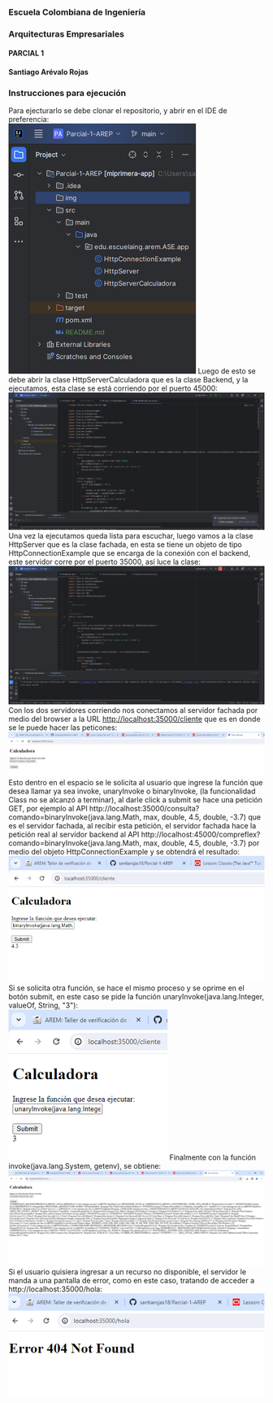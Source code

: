 ### Escuela Colombiana de Ingeniería

### Arquitecturas Empresariales



#### PARCIAL 1

#### Santiago Arévalo Rojas

### Instrucciones para ejecución
Para ejecturarlo se debe clonar el repositorio, y abrir en el IDE de preferencia:  
![img.png](img/img.png)
Luego de esto se debe abrir la clase HttpServerCalculadora que es la clase Backend, y la ejecutamos, esta clase se está corriendo por el puerto 45000:
![img.png](img/img2.png)
Una vez la ejecutamos queda lista para escuchar, luego vamos a la clase HttpServer que es la clase fachada, en esta se tiene un objeto de tipo HttpConnectionExample que se encarga de la conexión con el backend, este servidor corre por el puerto 35000, así luce la clase:  
![img.png](img/img3.png)  
Con los dos servidores corriendo nos conectamos al servidor fachada por medio del browser a la URL [http://localhost:35000/cliente](http://localhost:35000/cliente) que es en donde se le puede hacer las peticones:  
![img.png](img/img4.png)  
Esto dentro en el espacio se le solicita al usuario que ingrese la función que desea llamar ya sea invoke, unaryInvoke o binaryInvoke, (la funcionalidad Class no se alcanzó a terminar), al darle click a submit se hace una petición GET, por ejemplo al API http://localhost:35000/consulta?comando=binaryInvoke(java.lang.Math, max, double, 4.5, double, -3.7) que es el servidor fachada, al recibir esta petición, el servidor fachada hace la petición real al servidor backend al API http://localhost:45000/compreflex?comando=binaryInvoke(java.lang.Math, max, double, 4.5, double, -3.7) por medio del objeto HttpConnectionExample y se obtendrá el resultado:  
![img.png](img/img5.png)  
Si se solicita otra función, se hace el mismo proceso y se oprime en el botón submit, en este caso se pide la función unaryInvoke(java.lang.Integer, valueOf, String, "3"):  
![img.png](img/img7.png)
Finalmente con la función invoke(java.lang.System, getenv), se obtiene:  
![img.png](img/img8.png)
Si el usuario quisiera ingresar a un recurso no disponible, el servidor le manda a una pantalla de error, como en este caso, tratando de acceder a http://localhost:35000/hola:  
![img.png](img/img9.png)